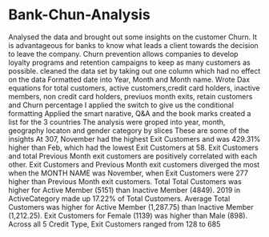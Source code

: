 # Bank-Chun-Analysis
Analysed the data and brought out some insights on the customer Churn. It is advantageous for banks to know what leads a client towards the decision to leave the company. Churn prevention allows companies to develop loyalty programs and retention campaigns to keep as many customers as possible.
cleaned the data set by taking out one column which had no effect on the data
Formatted date into Year, Month and Month name.
Wrote Dax equations for total customers, active customers,credit card holders, inactive members, non credit card holders, previuos month exits, retain customers and Churn percentage
I applied the switch to give us the conditional formatting
Applied the smart narative, Q&A and the book marks
created a list for the 3 countries
The analysis were groped into year, month, geography locaton and gender category by slices
These are some of the insights
At 307, November had the highest Exit Customers and was 429.31% higher than Feb, which had the lowest Exit Customers at 58.
Exit Customers and total Previous Month exit customers are positively correlated with each other.
Exit Customers and Previous Month exit customers diverged the most when the MONTH NAME was November, when Exit Customers were 277 higher than Previous Month exit customers.
Total Total Customers was higher for Active Member (5151) than Inactive Member (4849).
2019 in ActiveCategory  made up 17.22% of Total Customers.
Average Total Customers was higher for Active Member (1,287.75) than Inactive Member (1,212.25).
Exit Customers for Female (1139) was higher than Male (898).
Across all 5 Credit Type, Exit Customers ranged from 128 to 685
